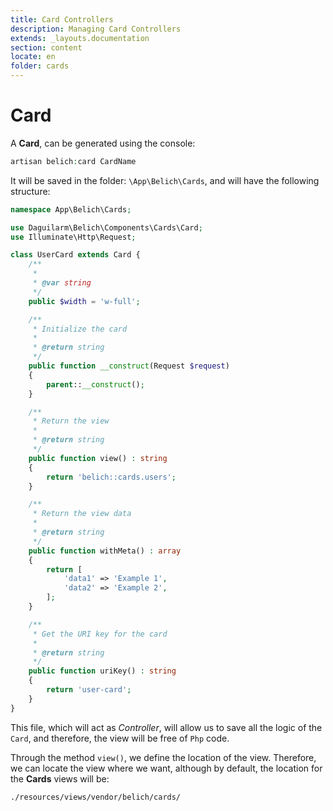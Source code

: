 ```yaml
---
title: Card Controllers
description: Managing Card Controllers
extends: _layouts.documentation
section: content
locate: en
folder: cards
---
```


# Card

A **Card**, can be generated using the console:

```php
artisan belich:card CardName
```

It will be saved in the folder: `\App\Belich\Cards`, and will have the following structure:

```php
namespace App\Belich\Cards;

use Daguilarm\Belich\Components\Cards\Card;
use Illuminate\Http\Request;

class UserCard extends Card {
    /**
     *
     * @var string
     */
    public $width = 'w-full';

    /**
     * Initialize the card
     *
     * @return string
     */
    public function __construct(Request $request)
    {
        parent::__construct();
    }

    /**
     * Return the view
     *
     * @return string
     */
    public function view() : string
    {
        return 'belich::cards.users';
    }

    /**
     * Return the view data
     *
     * @return string
     */
    public function withMeta() : array
    {
        return [
            'data1' => 'Example 1',
            'data2' => 'Example 2',
        ];
    }

    /**
     * Get the URI key for the card
     *
     * @return string
     */
    public function uriKey() : string
    {
        return 'user-card';
    }
}
```

This file, which will act as *Controller*, will allow us to save all the logic of the `Card`, and therefore, the view will be free of `Php` code.

Through the method `view()`, we define the location of the view. Therefore, we can locate the view where we want, although by default, the location for the **Cards** views will be:

~~~
./resources/views/vendor/belich/cards/
~~~

